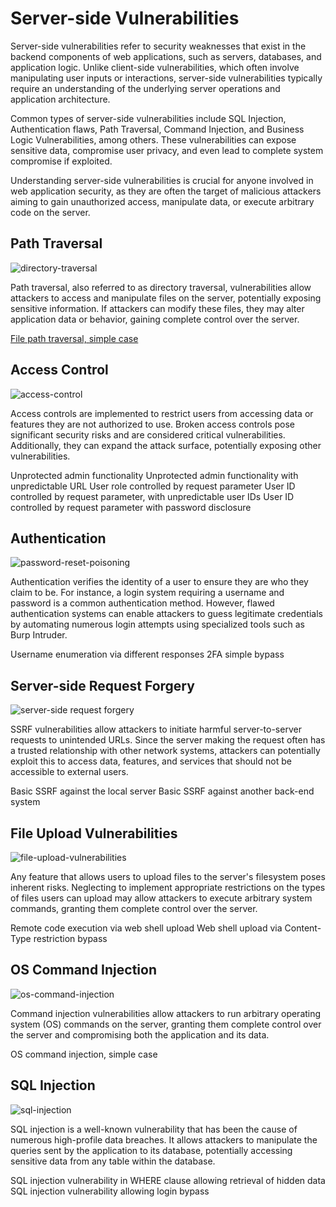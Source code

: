 # Server-side Vulnerabilities

Server-side vulnerabilities refer to security weaknesses that exist in the backend components of web applications, such as servers, databases, and application logic. Unlike client-side vulnerabilities, which often involve manipulating user inputs or interactions, server-side vulnerabilities typically require an understanding of the underlying server operations and application architecture.

Common types of server-side vulnerabilities include SQL Injection, Authentication flaws, Path Traversal, Command Injection, and Business Logic Vulnerabilities, among others. These vulnerabilities can expose sensitive data, compromise user privacy, and even lead to complete system compromise if exploited.

Understanding server-side vulnerabilities is crucial for anyone involved in web application security, as they are often the target of malicious attackers aiming to gain unauthorized access, manipulate data, or execute arbitrary code on the server.

## Path Traversal

![directory-traversal](https://github.com/acibojbp/Burp-Suite-Academy/assets/164168280/fb5222be-50ca-4fc2-bc55-b7871c751fc3)

Path traversal, also referred to as directory traversal, vulnerabilities allow attackers to access and manipulate files on the server, potentially exposing sensitive information. If attackers can modify these files, they may alter application data or behavior, gaining complete control over the server.

[File path traversal, simple case](../server-side-topics/path-traversal/lab-01/lab-01.md)

## Access Control

![access-control](https://github.com/acibojbp/Burp-Suite-Academy/assets/164168280/14037cd2-1b10-48fc-95b8-06ad907574a3)

Access controls are implemented to restrict users from accessing data or features they are not authorized to use. Broken access controls pose significant security risks and are considered critical vulnerabilities. Additionally, they can expand the attack surface, potentially exposing other vulnerabilities.

Unprotected admin functionality
Unprotected admin functionality with unpredictable URL
User role controlled by request parameter
User ID controlled by request parameter, with unpredictable user IDs
User ID controlled by request parameter with password disclosure

## Authentication

![password-reset-poisoning](https://github.com/acibojbp/Burp-Suite-Academy/assets/164168280/248c5a18-8365-43f8-acac-354c1671bcf3)

Authentication verifies the identity of a user to ensure they are who they claim to be. For instance, a login system requiring a username and password is a common authentication method. However, flawed authentication systems can enable attackers to guess legitimate credentials by automating numerous login attempts using specialized tools such as Burp Intruder.

Username enumeration via different responses
2FA simple bypass

## Server-side Request Forgery

![server-side request forgery](https://github.com/acibojbp/Burp-Suite-Academy/assets/164168280/a5bb4ed5-ccf5-49a9-b9fc-f6817ab3a983)

SSRF vulnerabilities allow attackers to initiate harmful server-to-server requests to unintended URLs. Since the server making the request often has a trusted relationship with other network systems, attackers can potentially exploit this to access data, features, and services that should not be accessible to external users.

Basic SSRF against the local server
Basic SSRF against another back-end system

## File Upload Vulnerabilities

![file-upload-vulnerabilities](https://github.com/acibojbp/Burp-Suite-Academy/assets/164168280/b8e18357-af31-4752-bd9b-2c36578de206)

Any feature that allows users to upload files to the server's filesystem poses inherent risks. Neglecting to implement appropriate restrictions on the types of files users can upload may allow attackers to execute arbitrary system commands, granting them complete control over the server.

Remote code execution via web shell upload
Web shell upload via Content-Type restriction bypass

## OS Command Injection

![os-command-injection](https://github.com/acibojbp/Burp-Suite-Academy/assets/164168280/57531897-bd8b-4d93-b71f-df6cb93014cc)

Command injection vulnerabilities allow attackers to run arbitrary operating system (OS) commands on the server, granting them complete control over the server and compromising both the application and its data.

OS command injection, simple case

## SQL Injection

![sql-injection](https://github.com/acibojbp/Burp-Suite-Academy/assets/164168280/4f87cd27-15b4-4c7c-b94f-3ed269e30997)

SQL injection is a well-known vulnerability that has been the cause of numerous high-profile data breaches. It allows attackers to manipulate the queries sent by the application to its database, potentially accessing sensitive data from any table within the database.

SQL injection vulnerability in WHERE clause allowing retrieval of hidden data
SQL injection vulnerability allowing login bypass
